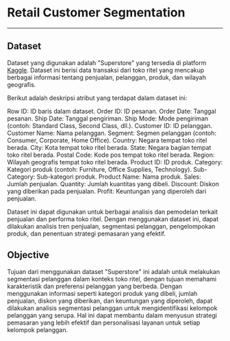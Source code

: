 # Retail Customer Segmentation

---

## Dataset

Dataset yang digunakan adalah "Superstore" yang tersedia di platform [Kaggle](https://www.kaggle.com/datasets/roopacalistus/superstore). Dataset ini berisi data transaksi dari toko ritel yang mencakup berbagai informasi tentang penjualan, pelanggan, produk, dan wilayah geografis.

Berikut adalah deskripsi atribut yang terdapat dalam dataset ini:

Row ID: ID baris dalam dataset.
Order ID: ID pesanan.
Order Date: Tanggal pesanan.
Ship Date: Tanggal pengiriman.
Ship Mode: Mode pengiriman (contoh: Standard Class, Second Class, dll.).
Customer ID: ID pelanggan.
Customer Name: Nama pelanggan.
Segment: Segmen pelanggan (contoh: Consumer, Corporate, Home Office).
Country: Negara tempat toko ritel berada.
City: Kota tempat toko ritel berada.
State: Negara bagian tempat toko ritel berada.
Postal Code: Kode pos tempat toko ritel berada.
Region: Wilayah geografis tempat toko ritel berada.
Product ID: ID produk.
Category: Kategori produk (contoh: Furniture, Office Supplies, Technology).
Sub-Category: Sub-kategori produk.
Product Name: Nama produk.
Sales: Jumlah penjualan.
Quantity: Jumlah kuantitas yang dibeli.
Discount: Diskon yang diberikan pada penjualan.
Profit: Keuntungan yang diperoleh dari penjualan.

Dataset ini dapat digunakan untuk berbagai analisis dan pemodelan terkait penjualan dan performa toko ritel. Dengan menggunakan dataset ini, dapat dilakukan analisis tren penjualan, segmentasi pelanggan, pengelompokan produk, dan penentuan strategi pemasaran yang efektif.

## Objective

Tujuan dari menggunakan dataset "Superstore" ini adalah untuk melakukan segmentasi pelanggan dalam konteks toko ritel, dengan tujuan memahami karakteristik dan preferensi pelanggan yang berbeda. Dengan menggunakan informasi seperti kategori produk yang dibeli, jumlah penjualan, diskon yang diberikan, dan keuntungan yang diperoleh, dapat dilakukan analisis segmentasi pelanggan untuk mengidentifikasi kelompok pelanggan yang serupa. Hal ini dapat membantu dalam menyusun strategi pemasaran yang lebih efektif dan personalisasi layanan untuk setiap kelompok pelanggan.